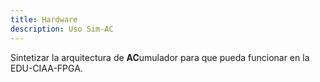 ```yaml
---
title: Hardware
description: Uso Sim-AC
---
```


Sintetizar la arquitectura de **AC**umulador para que pueda funcionar en la EDU-CIAA-FPGA.
